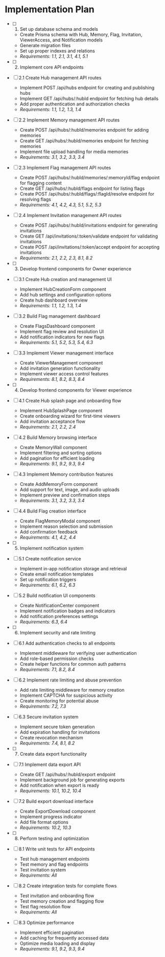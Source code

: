 # Implementation Plan

- [ ] 1. Set up database schema and models
  - Create Prisma schema with Hub, Memory, Flag, Invitation, ViewerAccess, and Notification models
  - Generate migration files
  - Set up proper indexes and relations
  - _Requirements: 1.1, 2.1, 3.1, 4.1, 5.1_

- [ ] 2. Implement core API endpoints
- [ ] 2.1 Create Hub management API routes
  - Implement POST /api/hubs endpoint for creating and publishing hubs
  - Implement GET /api/hubs/:hubId endpoint for fetching hub details
  - Add proper authentication and authorization checks
  - _Requirements: 1.1, 1.2, 1.3, 1.4_

- [ ] 2.2 Implement Memory management API routes
  - Create POST /api/hubs/:hubId/memories endpoint for adding memories
  - Create GET /api/hubs/:hubId/memories endpoint for fetching memories
  - Implement file upload handling for media memories
  - _Requirements: 3.1, 3.2, 3.3, 3.4_

- [ ] 2.3 Implement Flag management API routes
  - Create POST /api/hubs/:hubId/memories/:memoryId/flag endpoint for flagging content
  - Create GET /api/hubs/:hubId/flags endpoint for listing flags
  - Create POST /api/hubs/:hubId/flags/:flagId/resolve endpoint for resolving flags
  - _Requirements: 4.1, 4.2, 4.3, 5.1, 5.2, 5.3_

- [ ] 2.4 Implement Invitation management API routes
  - Create POST /api/hubs/:hubId/invitations endpoint for generating invitations
  - Create GET /api/invitations/:token/validate endpoint for validating invitations
  - Create POST /api/invitations/:token/accept endpoint for accepting invitations
  - _Requirements: 2.1, 2.2, 2.3, 8.1, 8.2_

- [ ] 3. Develop frontend components for Owner experience
- [ ] 3.1 Create Hub creation and management UI
  - Implement HubCreationForm component
  - Add hub settings and configuration options
  - Create hub dashboard overview
  - _Requirements: 1.1, 1.2, 1.3, 1.4_

- [ ] 3.2 Build Flag management dashboard
  - Create FlagsDashboard component
  - Implement flag review and resolution UI
  - Add notification indicators for new flags
  - _Requirements: 5.1, 5.2, 5.3, 5.4, 6.3_

- [ ] 3.3 Implement Viewer management interface
  - Create ViewerManagement component
  - Add invitation generation functionality
  - Implement viewer access control features
  - _Requirements: 8.1, 8.2, 8.3, 8.4_

- [ ] 4. Develop frontend components for Viewer experience
- [ ] 4.1 Create Hub splash page and onboarding flow
  - Implement HubSplashPage component
  - Create onboarding wizard for first-time viewers
  - Add invitation acceptance flow
  - _Requirements: 2.1, 2.2, 2.4_

- [ ] 4.2 Build Memory browsing interface
  - Create MemoryWall component
  - Implement filtering and sorting options
  - Add pagination for efficient loading
  - _Requirements: 9.1, 9.2, 9.3, 9.4_

- [ ] 4.3 Implement Memory contribution features
  - Create AddMemoryForm component
  - Add support for text, image, and audio uploads
  - Implement preview and confirmation steps
  - _Requirements: 3.1, 3.2, 3.3, 3.4_

- [ ] 4.4 Build Flag creation interface
  - Create FlagMemoryModal component
  - Implement reason selection and submission
  - Add confirmation feedback
  - _Requirements: 4.1, 4.2, 4.4_

- [ ] 5. Implement notification system
- [ ] 5.1 Create notification service
  - Implement in-app notification storage and retrieval
  - Create email notification templates
  - Set up notification triggers
  - _Requirements: 6.1, 6.2, 6.3_

- [ ] 5.2 Build notification UI components
  - Create NotificationCenter component
  - Implement notification badges and indicators
  - Add notification preferences settings
  - _Requirements: 6.3, 6.4_

- [ ] 6. Implement security and rate limiting
- [ ] 6.1 Add authentication checks to all endpoints
  - Implement middleware for verifying user authentication
  - Add role-based permission checks
  - Create helper functions for common auth patterns
  - _Requirements: 7.1, 8.2, 8.4_

- [ ] 6.2 Implement rate limiting and abuse prevention
  - Add rate limiting middleware for memory creation
  - Implement CAPTCHA for suspicious activity
  - Create monitoring for potential abuse
  - _Requirements: 7.2, 7.3_

- [ ] 6.3 Secure invitation system
  - Implement secure token generation
  - Add expiration handling for invitations
  - Create revocation mechanism
  - _Requirements: 7.4, 8.1, 8.2_

- [ ] 7. Create data export functionality
- [ ] 7.1 Implement data export API
  - Create GET /api/hubs/:hubId/export endpoint
  - Implement background job for generating exports
  - Add notification when export is ready
  - _Requirements: 10.1, 10.2, 10.4_

- [ ] 7.2 Build export download interface
  - Create ExportDownload component
  - Implement progress indicator
  - Add file format options
  - _Requirements: 10.2, 10.3_

- [ ] 8. Perform testing and optimization
- [ ] 8.1 Write unit tests for API endpoints
  - Test hub management endpoints
  - Test memory and flag endpoints
  - Test invitation system
  - _Requirements: All_

- [ ] 8.2 Create integration tests for complete flows
  - Test invitation and onboarding flow
  - Test memory creation and flagging flow
  - Test flag resolution flow
  - _Requirements: All_

- [ ] 8.3 Optimize performance
  - Implement efficient pagination
  - Add caching for frequently accessed data
  - Optimize media loading and display
  - _Requirements: 9.1, 9.2, 9.3, 9.4_
